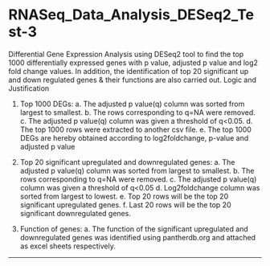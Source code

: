 # RNASeq_Data_Analysis_DESeq2_Test-3
Differential Gene Expression Analysis using DESeq2 tool to find the top 1000 differentially expressed genes with p value, adjusted p value and log2 fold change values. In addition, the identification of top 20 significant up and down regulated genes &amp; their functions are also carried out.
Logic and Justification

1.	Top 1000 DEGs:
a.	The adjusted p value(q) column was sorted from largest to smallest.
b.	The rows corresponding to q=NA were removed.
c.	The adjusted p value(q) column was given a threshold of q<0.05.
d.	The top 1000 rows were extracted to another csv file.
e.	The top 1000 DEGs are hereby obtained according to log2foldchange, p-value and adjusted p value


2.	Top 20 significant upregulated and downregulated genes:
a.	The adjusted p value(q) column was sorted from largest to smallest.
b.	The rows corresponding to q=NA were removed.
c.	The adjusted p value(q) column was given a threshold of q<0.05
d.	Log2foldchange column was sorted from largest to lowest.
e.	Top 20 rows will be the top 20 significant upregulated genes.
f.	Last 20 rows will be the top 20 significant downregulated genes.

3.	Function of genes:
a.	The function of the significant upregulated and downregulated genes was identified using pantherdb.org and attached as excel sheets respectively.

_______________________________________

